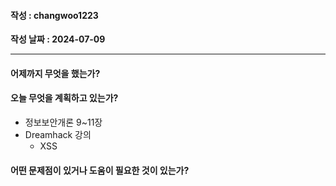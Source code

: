 #### 작성 : changwoo1223
**작성 날짜 : 2024-07-09**

---
#### 어제까지 무엇을 했는가?

#### 오늘 무엇을 계획하고 있는가?
- 정보보안개론 9~11장
- Dreamhack 강의 
  - XSS

#### 어떤 문제점이 있거나 도움이 필요한 것이 있는가?
